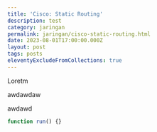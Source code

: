 ```yaml
---
title: 'Cisco: Static Routing'
description: test
category: jaringan
permalink: jaringan/cisco-static-routing.html
date: 2023-08-01T17:00:00.000Z
layout: post
tags: posts
eleventyExcludeFromCollections: true
---
```


Loretm

awdawdaw

awdawd

```javascript
function run() {}
```

